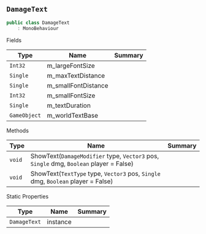 ## `DamageText`

```csharp
public class DamageText
    : MonoBehaviour

```

Fields

| Type | Name | Summary | 
| --- | --- | --- | 
| `Int32` | m_largeFontSize |  | 
| `Single` | m_maxTextDistance |  | 
| `Single` | m_smallFontDistance |  | 
| `Int32` | m_smallFontSize |  | 
| `Single` | m_textDuration |  | 
| `GameObject` | m_worldTextBase |  | 


Methods

| Type | Name | Summary | 
| --- | --- | --- | 
| `void` | ShowText(`DamageModifier` type, `Vector3` pos, `Single` dmg, `Boolean` player = False) |  | 
| `void` | ShowText(`TextType` type, `Vector3` pos, `Single` dmg, `Boolean` player = False) |  | 


Static Properties

| Type | Name | Summary | 
| --- | --- | --- | 
| `DamageText` | instance |  | 


